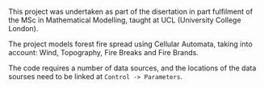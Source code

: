 This project was undertaken as part of the disertation in part fulfilment of the MSc in Mathematical Modelling, taught at UCL (University College London).

The project models forest fire spread using Cellular Automata, taking into account: Wind, Topography, Fire Breaks and Fire Brands.

The code requires a number of data sources, and the locations of the data sourses need to be linked at `Control -> Parameters`.
